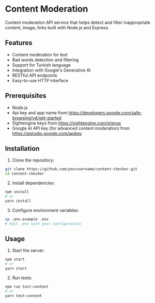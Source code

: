 # Content Moderation

Content moderation API service that helps detect and filter inappropriate content, image, links built with Node.js and Express.

## Features

- Content moderation for text
- Bad words detection and filtering
- Support for Turkish language
- Integration with Google's Generative AI
- RESTful API endpoints
- Easy-to-use HTTP interface

## Prerequisites

- Node.js 
- Api key and app name from https://developers.google.com/safe-browsing/v4/get-started
- Sightengine keys from https://sightengine.com/signup
- Google AI API key (for advanced content moderation) from https://aistudio.google.com/apikey


## Installation

1. Clone the repository:

```bash
git clone https://github.com/yourusername/content-checker.git
cd content-checker
```

2. Install dependencies:

```bash
npm install
# or
yarn install
```

3. Configure environment variables:

```bash
cp .env.example .env
# Edit .env with your configuration
```

## Usage

1. Start the server:

```bash
npm start
# or
yarn start
```

2. Run tests:

```bash
npm run test:content
# or
yarn test:content
```
